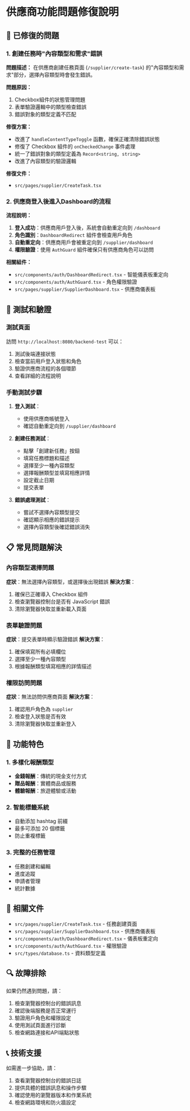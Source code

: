 # 供應商功能問題修復說明

## 🚨 已修復的問題

### 1. 創建任務時"內容類型和需求"錯誤

**問題描述：**
在供應商創建任務頁面 (`/supplier/create-task`) 的"內容類型和需求"部分，選擇內容類型時會發生錯誤。

**問題原因：**
1. Checkbox組件的狀態管理問題
2. 表單驗證邏輯中的類型檢查錯誤
3. 錯誤對象的類型定義不匹配

**修復方案：**
- 改進了 `handleContentTypeToggle` 函數，確保正確清除錯誤狀態
- 修復了 Checkbox 組件的 `onCheckedChange` 事件處理
- 統一了錯誤對象的類型定義為 `Record<string, string>`
- 改進了內容類型的驗證邏輯

**修復文件：**
- `src/pages/supplier/CreateTask.tsx`

### 2. 供應商登入後進入Dashboard的流程

**流程說明：**
1. **登入成功**：供應商用戶登入後，系統會自動重定向到 `/dashboard`
2. **角色識別**：`DashboardRedirect` 組件會檢查用戶角色
3. **自動重定向**：供應商用戶會被重定向到 `/supplier/dashboard`
4. **權限驗證**：使用 `AuthGuard` 組件確保只有供應商角色可以訪問

**相關組件：**
- `src/components/auth/DashboardRedirect.tsx` - 智能儀表板重定向
- `src/components/auth/AuthGuard.tsx` - 角色權限驗證
- `src/pages/supplier/SupplierDashboard.tsx` - 供應商儀表板

## 🔧 測試和驗證

### 測試頁面
訪問 `http://localhost:8080/backend-test` 可以：
1. 測試後端連接狀態
2. 檢查當前用戶登入狀態和角色
3. 驗證供應商流程的各個環節
4. 查看詳細的流程說明

### 手動測試步驟
1. **登入測試**：
   - 使用供應商帳號登入
   - 確認自動重定向到 `/supplier/dashboard`

2. **創建任務測試**：
   - 點擊「創建新任務」按鈕
   - 填寫任務標題和描述
   - 選擇至少一種內容類型
   - 選擇報酬類型並填寫相應詳情
   - 設定截止日期
   - 提交表單

3. **錯誤處理測試**：
   - 嘗試不選擇內容類型提交
   - 確認顯示相應的錯誤提示
   - 選擇內容類型後確認錯誤消失

## 📋 常見問題解決

### 內容類型選擇問題
**症狀**：無法選擇內容類型，或選擇後出現錯誤
**解決方案**：
1. 確保已正確導入 Checkbox 組件
2. 檢查瀏覽器控制台是否有 JavaScript 錯誤
3. 清除瀏覽器快取並重新載入頁面

### 表單驗證問題
**症狀**：提交表單時顯示驗證錯誤
**解決方案**：
1. 確保填寫所有必填欄位
2. 選擇至少一種內容類型
3. 根據報酬類型填寫相應的詳情描述

### 權限訪問問題
**症狀**：無法訪問供應商頁面
**解決方案**：
1. 確認用戶角色為 `supplier`
2. 檢查登入狀態是否有效
3. 清除瀏覽器快取並重新登入

## 🚀 功能特色

### 1. 多樣化報酬類型
- **金錢報酬**：傳統的現金支付方式
- **贈品報酬**：實體商品或服務
- **體驗報酬**：旅遊體驗或活動

### 2. 智能標籤系統
- 自動添加 hashtag 前綴
- 最多可添加 20 個標籤
- 防止重複標籤

### 3. 完整的任務管理
- 任務創建和編輯
- 進度追蹤
- 申請者管理
- 統計數據

## 📁 相關文件

- `src/pages/supplier/CreateTask.tsx` - 任務創建頁面
- `src/pages/supplier/SupplierDashboard.tsx` - 供應商儀表板
- `src/components/auth/DashboardRedirect.tsx` - 儀表板重定向
- `src/components/auth/AuthGuard.tsx` - 權限驗證
- `src/types/database.ts` - 資料類型定義

## 🔍 故障排除

如果仍然遇到問題，請：

1. 檢查瀏覽器控制台的錯誤訊息
2. 確認後端服務是否正常運行
3. 驗證用戶角色和權限設定
4. 使用測試頁面進行診斷
5. 檢查網路連接和API端點狀態

## 📞 技術支援

如需進一步協助，請：
1. 查看瀏覽器控制台的錯誤日誌
2. 提供具體的錯誤訊息和操作步驟
3. 確認使用的瀏覽器版本和作業系統
4. 檢查網路環境和防火牆設定
